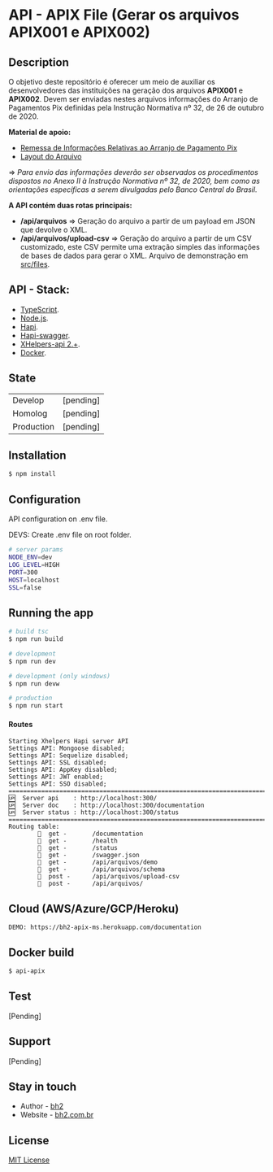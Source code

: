 # API - APIX File (Gerar os arquivos APIX001 e APIX002)

## Description

O objetivo deste repositório é oferecer um meio de auxiliar os desenvolvedores das instituições na geração dos arquivos **APIX001** e **APIX002**. Devem ser enviadas nestes arquivos informações do Arranjo de Pagamentos Pix definidas pela Instrução Normativa nº 32, de 26 de outubro de 2020. 

**Material de apoio:**

- [Remessa de Informações Relativas ao Arranjo de Pagamento Pix](https://www.bcb.gov.br/content/estabilidadefinanceira/pix/Remessa_informacoes_Pix/Informacoes_Pix_sob_demanda.pdf)
- [Layout do Arquivo](https://www.bcb.gov.br/content/estabilidadefinanceira/pix/Remessa_informacoes_Pix/APIX001.xlsx) 

=> *Para envio das informações deverão ser observados os procedimentos dispostos no Anexo II à Instrução Normativa nº 32, de 2020, bem como as orientações específicas a serem divulgadas pelo Banco Central do Brasil.*

**A API contém duas rotas principais:**

- **/api/arquivos** => Geração do arquivo a partir de um payload em JSON que devolve o XML.
- **/api/arquivos/upload-csv** => Geração do arquivo a partir de um CSV customizado, este CSV permite uma extração simples das informações de bases de dados para gerar o XML. Arquivo de demonstração em [src/files](https://github.com/bh2tech/bh2_apix_ms/tree/master/src/files).

## API - Stack:

- [TypeScript](https://www.typescriptlang.org/).
- [Node.js](https://nodejs.org/).
- [Hapi](https://hapi.dev/).
- [Hapi-swagger](https://github.com/glennjones/hapi-swagger).
- [XHelpers-api 2.+](https://www.npmjs.com/package/xhelpers-api).
- [Docker](https://www.docker.com/).

## State

|            |           |
| ---------- | --------- |
| Develop    | [pending] |
| Homolog    | [pending] |
| Production | [pending] |

## Installation

```bash
$ npm install
```

## Configuration

API configuration on .env file.

DEVS: Create .env file on root folder.

```bash
# server params
NODE_ENV=dev
LOG_LEVEL=HIGH
PORT=300
HOST=localhost
SSL=false

```

## Running the app

```bash
# build tsc
$ npm run build

# development 
$ npm run dev

# development (only windows)
$ npm run devw

# production
$ npm run start
```

#### Routes

```code
Starting Xhelpers Hapi server API
Settings API: Mongoose disabled;
Settings API: Sequelize disabled;
Settings API: SSL disabled;
Settings API: AppKey disabled;
Settings API: JWT enabled;
Settings API: SSO disabled;
====================================================================================================
🆙  Server api    : http://localhost:300/
🆙  Server doc    : http://localhost:300/documentation
🆙  Server status : http://localhost:300/status
====================================================================================================
Routing table:
        🔎  get -       /documentation
        🔎  get -       /health
        🔎  get -       /status
        🔎  get -       /swagger.json
        🔎  get -       /api/arquivos/demo
        🔎  get -       /api/arquivos/schema
        📄  post -      /api/arquivos/upload-csv
        📄  post -      /api/arquivos/
```

## Cloud (AWS/Azure/GCP/Heroku)

```
DEMO: https://bh2-apix-ms.herokuapp.com/documentation
```

## Docker build

```bash
$ api-apix
```

## Test

[Pending]

## Support

[Pending]

## Stay in touch

- Author - [bh2](https://github.com/orgs/bh2tech)
- Website - [bh2.com.br](https://bh2.com.br)

## License

[MIT License](https://github.com/bh2tech/bh2_apix_ms/blob/master/LICENSE)